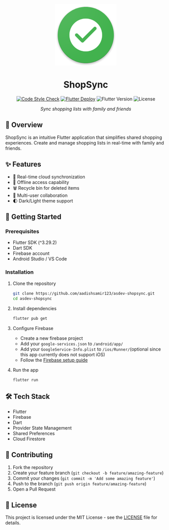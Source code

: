 <div style="text-align: center;">
  <img src="assets/logos/shopsync.png" alt="ShopSync Logo"/>

# ShopSync

[![Code Style Check](https://github.com/aadishsamir123/asdev-shopsync/actions/workflows/check-code-style.yml/badge.svg)](https://github.com/aadishsamir123/asdev-shopsync/actions/workflows/check-code-style.yml)
[![Flutter Deploy](https://github.com/aadishsamir123/asdev-shopsync/actions/workflows/flutter-deploy.yml/badge.svg)](https://github.com/aadishsamir123/asdev-shopsync/actions/workflows/flutter-deploy.yml)
![Flutter Version](https://img.shields.io/badge/Flutter-^3.29.2-blue.svg)
![License](https://img.shields.io/badge/license-MIT-green.svg)

*Sync shopping lists with family and friends*
</div>

## 📱 Overview

ShopSync is an intuitive Flutter application that simplifies shared shopping experiences. Create and
manage shopping lists in real-time with family and friends.

## ✨ Features

- 🔄 Real-time cloud synchronization
- 📴 Offline access capability
- 🗑️ Recycle bin for deleted items
- 👥 Multi-user collaboration
- 🌓 Dark/Light theme support

## 🚀 Getting Started

### Prerequisites

- Flutter SDK (^3.29.2)
- Dart SDK
- Firebase account
- Android Studio / VS Code

### Installation

1. Clone the repository
   ```bash
   git clone https://github.com/aadishsamir123/asdev-shopsync.git
   cd asdev-shopsync
   ```

2. Install dependencies
   ```bash
   flutter pub get
    ```

3. Configure Firebase
    - Create a new firebase project
    - Add your `google-services.json` to `/android/app/`
    - Add your `GoogleService-Info.plist` to `/ios/Runner/`(optional since this app currently does
      not support iOS)
    - Follow
      the [Firebase setup guide](https://firebase.google.com/docs/flutter/setup?platform=android)

4. Run the app
   ```bash
   flutter run
    ```

[//]: # (## 📱 Screenshots)

[//]: # ()

[//]: # (<div align="center">)

[//]: # (  <table>)

[//]: # (    <tr>)

[//]: # (      <td><img src="assets/screenshots/home.png" width="200"/></td>)

[//]: # (      <td><img src="assets/screenshots/list.png" width="200"/></td>)

[//]: # (      <td><img src="assets/screenshots/settings.png" width="200"/></td>)

[//]: # (    </tr>)

[//]: # (  </table>)

[//]: # (</div>)

## 🛠️ Tech Stack

- Flutter
- Firebase
- Dart
- Provider State Management
- Shared Preferences
- Cloud Firestore

## 🤝 Contributing

1. Fork the repository
2. Create your feature branch (`git checkout -b feature/amazing-feature`)
3. Commit your changes (`git commit -m 'Add some amazing feature'`)
4. Push to the branch (`git push origin feature/amazing-feature`)
5. Open a Pull Request

## 📄 License

This project is licensed under the MIT License - see the [LICENSE](LICENSE) file for details.